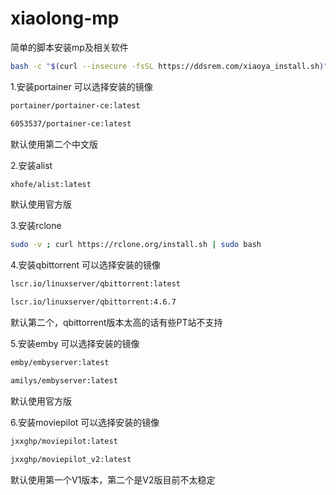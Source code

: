 # xiaolong-mp
简单的脚本安装mp及相关软件
```bash
bash -c "$(curl --insecure -fsSL https://ddsrem.com/xiaoya_install.sh)"
```
1.安装portainer 可以选择安装的镜像 
  ```bash
  portainer/portainer-ce:latest
  ```
  ```bash
  6053537/portainer-ce:latest
  ```
  默认使用第二个中文版
  
2.安装alist 
  ```bash
  xhofe/alist:latest
  ```
  默认使用官方版
  
3.安装rclone 
  ```bash 
  sudo -v ; curl https://rclone.org/install.sh | sudo bash
  ```
  
4.安装qbittorrent 可以选择安装的镜像 
  ```bash
  lscr.io/linuxserver/qbittorrent:latest
  ```
  ```bash
  lscr.io/linuxserver/qbittorrent:4.6.7
  ```
  默认第二个，qbittorrent版本太高的话有些PT站不支持
  
5.安装emby 可以选择安装的镜像 
  ```bash
  emby/embyserver:latest 
  ```
  ```bash
  amilys/embyserver:latest
  ```
  默认使用官方版

6.安装moviepilot 可以选择安装的镜像 
  ```bash
  jxxghp/moviepilot:latest
  ```
  ```bash
  jxxghp/moviepilot_v2:latest 
  ```
  默认使用第一个V1版本，第二个是V2版目前不太稳定 

